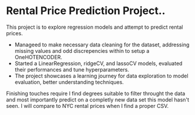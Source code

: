 # Rental Price Prediction Project..

This project is to explore regression models and attempt to predict rental prices. 

- Manageed to make necessary data cleaning for the dataset, addressing missing values and odd discrepencies within to setup a OneHOTENCODER. 
- Started a LinearRegression, ridgeCV, and lassoCV models, evaluated their performances and tune hyperparameters. 
- The project showcases a learning journey for data exploration to model evaluation, better understanding techniques.

Finishing touches require I find degrees suitable to filter throught the data and most importantly predict on a completly new data set this model hasn't seen.
I will compare to NYC rental prices when I find a proper CSV.

